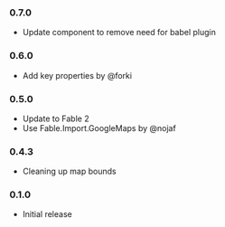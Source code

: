 ### 0.7.0

* Update component to remove need for babel plugin

### 0.6.0

* Add key properties by @forki

### 0.5.0

* Update to Fable 2
* Use Fable.Import.GoogleMaps by @nojaf

### 0.4.3

* Cleaning up map bounds

### 0.1.0

* Initial release
